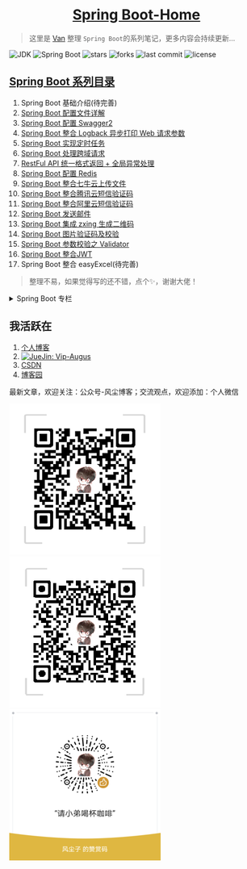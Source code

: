 <h1 align="center"><a href="#" target="_blank">Spring Boot-Home</a></h1>

> 这里是 [Van](https://www.dusty.vip) 整理 `Spring Boot`的系列笔记，更多内容会持续更新...

![JDK](https://flat.badgen.net/badge/jdk/1.8/orange)
![Spring Boot](https://flat.badgen.net/badge/spring%20boot/2.x/green)
![stars](https://flat.badgen.net/github/stars/vanDusty/SpringBoot-Home)
![forks](https://flat.badgen.net/github/forks/vanDusty/SpringBoot-Home)
![last commit](https://flat.badgen.net/github/last-commit/vanDusty/SpringBoot-Home)
![license](https://flat.badgen.net/github/license/vanDusty/SpringBoot-Home)

## [Spring Boot 系列目录](https://www.dusty.vip/categories/Spring-Boot/)

1. Spring Boot 基础介绍(待完善)
1. [Spring Boot 配置文件详解](https://www.dusty.vip/2018/12/21/47ef90.html)
1. [Spring Boot 配置 Swagger2](https://www.dusty.vip/2019/01/29/407a3637.html)
1. [Spring Boot 整合 Logback 异步打印 Web 请求参数](https://www.dusty.vip/2019/02/12/7e5b5007.html)
1. [Spring Boot 实现定时任务](https://www.dusty.vip/2019/03/09/e04b0a96.html)
1. [Spring Boot 处理跨域请求](https://www.dusty.vip/2019/03/12/69fe966b.html)
1. [RestFul API 统一格式返回 + 全局异常处理](https://www.dusty.vip/2019/03/23/88181d97.html)
1. [Spring Boot 配置 Redis](https://www.dusty.vip/2019/03/25/25bbf14c.html)
1. [Spring Boot 整合七牛云上传文件](https://www.dusty.vip/2019/06/21/13487beb.html)
1. [Spring Boot 整合腾讯云短信验证码](https://www.dusty.vip/2019/06/29/6cff4232.html)
1. [Spring Boot 整合阿里云短信验证码](https://www.dusty.vip/2019/07/11/985e0324.html)
1. [Spring Boot 发送邮件](https://www.dusty.vip/2019/08/12/b7188264.html)
1. [Spring Boot 集成 zxing 生成二维码](https://www.dusty.vip/2019/09/09/43054a00.html)
1. [Spring Boot 图片验证码及校验](https://www.dusty.vip/2019/09/15/dd6a59cb.html)
1. [Spring Boot 参数校验之 Validator](https://www.dusty.vip/2019/09/19/9557ef76.html)
1. [Spring Boot 整合JWT](https://www.dusty.vip/2019/10/04/540271f6.html)
1. Spring Boot 整合 easyExcel(待完善)

> 整理不易，如果觉得写的还不错，点个✨，谢谢大佬！


<details>
<summary> Spring Boot 专栏</summary>

[完整专栏](https://blog.csdn.net/weixin_42036952/category_9294464.html)

1. [Spring Boot 系列：配置文件详解](https://blog.csdn.net/weixin_42036952/article/details/85236104)
1. [Spring Boot 系列：配置 Swagger2](https://blog.csdn.net/weixin_42036952/article/details/89099803)
1. [Spring Boot 系列：整合 Logback 异步打印 Web 请求参数](https://blog.csdn.net/weixin_42036952/article/details/88033678)
1. [Spring Boot 系列：实现定时任务](https://blog.csdn.net/weixin_42036952/article/details/88369163)
1. [Spring Boot 系列：处理跨域请求](https://blog.csdn.net/weixin_42036952/article/details/88564647)
1. [Spring Boot 系列：RestFul API 接口实现统一格式返回](https://blog.csdn.net/weixin_42036952/article/details/100714886)
1. [Spring Boot 系列：全局异常处理](https://blog.csdn.net/weixin_42036952/article/details/98116375)
1. [Spring Boot 系列：配置 Redis](https://blog.csdn.net/weixin_42036952/article/details/88794775)
1. [Spring Boot 系列：整合七牛云上传文件](https://blog.csdn.net/weixin_42036952/article/details/93663443)
1. [Spring Boot 系列：整合腾讯云短信验证码](https://blog.csdn.net/weixin_42036952/article/details/95386745)
1. [Spring Boot 系列：整合阿里云短信验证码](https://blog.csdn.net/weixin_42036952/article/details/96102727)
1. [Spring Boot 系列：发送邮件](https://blog.csdn.net/weixin_42036952/article/details/105209421)
1. [Spring Boot 系列：集成 zxing 生成二维码](https://blog.csdn.net/weixin_42036952/article/details/100568448)
1. [Spring Boot 系列：图片验证码及校验](https://blog.csdn.net/weixin_42036952/article/details/100867525)
1. [Spring Boot 系列：参数校验之 Validator](https://blog.csdn.net/weixin_42036952/article/details/100753410)
1. [Spring Boot 系列：整合JWT](https://blog.csdn.net/weixin_42036952/article/details/102106034)


</details>

## 我活跃在

1. [个人博客](https://www.dusty.vip/)
1. <a href="https://juejin.im/user/5d5ea68e6fb9a06afa328f56/posts"><img alt="JueJin: Vip-Augus" src="https://b-gold-cdn.xitu.io/v3/static/img/logo.a7995ad.svg" target="_blank" height="25" width="60" /></a>
1. [CSDN](https://blog.csdn.net/weixin_42036952)
1. [博客园](https://www.cnblogs.com/vandusty)

最新文章，欢迎关注：公众号-风尘博客；交流观点，欢迎添加：个人微信

![](imgs/dusty_blog.png)
![](imgs/Van_Fan.png)
![](imgs/Wechat_Appreciate.png)